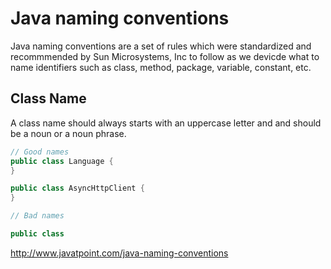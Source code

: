 # Java naming conventions

Java naming conventions are a set of rules which were standardized and recommmended by Sun Microsystems, Inc to follow as we devicde 
what to name identifiers such as class, method, package, variable, constant, etc.

## Class Name

A class name should always starts with an uppercase letter and and should be a noun or a noun phrase.

```java
// Good names
public class Language {
}

public class AsyncHttpClient {
}

// Bad names

public class 

```

http://www.javatpoint.com/java-naming-conventions
